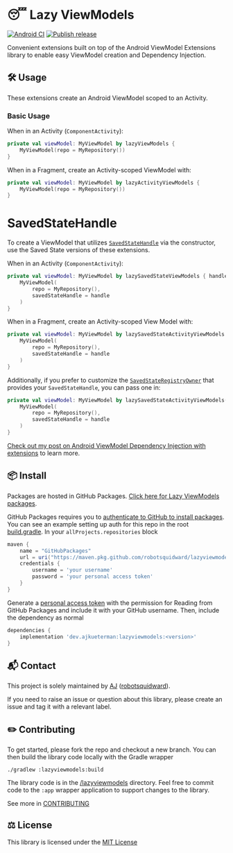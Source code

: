 # :sleeping: Lazy ViewModels

[![Android CI](https://github.com/robotsquidward/lazyviewmodels/workflows/Android%20CI/badge.svg)](https://github.com/robotsquidward/lazyviewmodels/actions?query=workflow%3A%22Android+CI%22)  [![Publish release](https://github.com/robotsquidward/lazyviewmodels/workflows/Publish%20release/badge.svg)](https://github.com/robotsquidward/lazyviewmodels/actions?query=workflow%3A%22Publish+release%22)

Convenient extensions built on top of the Android ViewModel Extensions library to enable easy ViewModel creation and Dependency Injection.

## :hammer_and_wrench:  Usage

These extensions create an Android ViewModel scoped to an Activity. 

### Basic Usage

When in an Activity (`ComponentActivity`):

```kotlin
private val viewModel: MyViewModel by lazyViewModels {
    MyViewModel(repo = MyRepository())  
}
```

When in a Fragment, create an Activity-scoped ViewModel with:

```kotlin
private val viewModel: MyViewModel by lazyActivityViewModels {
    MyViewModel(repo = MyRepository())  
}
```

# SavedStateHandle

To create a ViewModel that utilizes [`SavedStateHandle`](https://developer.android.com/reference/androidx/lifecycle/SavedStateHandle) via the constructor, use the Saved State versions of these extensions.

When in an Activity (`ComponentActivity`):

```kotlin
private val viewModel: MyViewModel by lazySavedStateViewModels { handle: SavedStateHandle ->
    MyViewModel(
        repo = MyRepository(),
        savedStateHandle = handle
    )
}
```

When in a Fragment, create an Activity-scoped View Model with: 

```kotlin
private val viewModel: MyViewModel by lazySavedStateActivityViewModels { handle: SavedStateHandle ->
    MyViewModel(
        repo = MyRepository(),
        savedStateHandle = handle
    )
}
```

Additionally, if you prefer to customize the [`SavedStateRegistryOwner`](https://developer.android.com/reference/androidx/savedstate/SavedStateRegistryOwner) that provides your `SavedStateHandle`, you can pass one in:

```kotlin
private val viewModel: MyViewModel by lazySavedStateActivityViewModels(this.requireActivity()) { handle: SavedStateHandle ->
    MyViewModel(
        repo = MyRepository(),
        savedStateHandle = handle
    )
}
```

[Check out my post on Android ViewModel Dependency Injection with extensions](https://ajkueterman.dev/posts/android-viewmodel-manual-dependency-injection-made-easy/) to learn more.

## :package:  Install

Packages are hosted in GitHub Packages. [Click here for Lazy ViewModels packages](https://github.com/robotsquidward/lazyviewmodels/packages).

GitHub Packages requires you to [authenticate to GitHub to install packages](https://docs.github.com/en/free-pro-team@latest/packages/using-github-packages-with-your-projects-ecosystem/configuring-gradle-for-use-with-github-packages#authenticating-to-github-packages). You can see an example setting up auth for this repo in the root [build.gradle](build.gradle).  In your `allProjects.repositories` block

```groovy
maven {
    name = "GitHubPackages"
    url = uri("https://maven.pkg.github.com/robotsquidward/lazyviewmodels")
    credentials {
        username = 'your username'
        password = 'your personal access token'
    }
}
```

Generate a [personal access token](https://docs.github.com/en/free-pro-team@latest/github/authenticating-to-github/creating-a-personal-access-token) with the permission for Reading from GitHub Packages and include it with your GitHub username. Then, include the dependency as normal

```groovy
dependencies {
    implementation 'dev.ajkueterman:lazyviewmodels:<version>'
}
```

## :mailbox_with_mail: Contact

This project is solely maintained by [AJ](https://ajkueterman.dev) ([robotsquidward](https://robotsquidward.com)).

If you need to raise an issue or question about this library, please create an issue and tag it with a relevant label.

## :pencil2: Contributing

To get started, please fork the repo and checkout a new branch. You can then build the library code locally with the Gradle wrapper

```
./gradlew :lazyviewmodels:build
```

The library code is in the [/lazyviewmodels](/lazyviewmodels) directory. Feel free to commit code to the `:app` wrapper application to support changes to the library.

See more in [CONTRIBUTING](CONTRIBUTING.md)

## :balance_scale: License

This library is licensed under the [MIT License](LICENSE)
